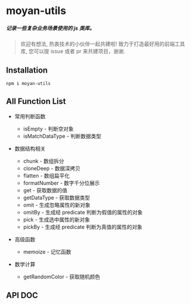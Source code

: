 # moyan-utils

##### 记录一些复杂业务场景使用的 js 类库。

> 欢迎有想法, 热衷技术的小伙伴一起共建啦! 致力于打造最好用的前端工具库, 您可以提 issue 或者 pr 来共建项目，谢谢.

## Installation

```
npm i moyan-utils
```

## All Function List

- 常用判断函数

  - isEmpty - 判断空对象
  - isMatchDataType - 判断数据类型

- 数据结构相关

  - chunk - 数组拆分
  - cloneDeep - 数据深拷贝
  - flatten - 数组扁平化
  - formatNumber - 数字千分位展示
  - get - 获取数据的值
  - getDataType - 获取数据类型
  - omit - 生成忽略属性的新对象
  - omitBy - 生成经 predicate 判断为假值的属性的对象
  - pick - 生成选中属性的新对象
  - pickBy - 生成经 predicate 判断为真值的属性的对象

- 高级函数

  - memoize - 记忆函数

- 数学计算

  - getRandomColor - 获取随机颜色

## API DOC
